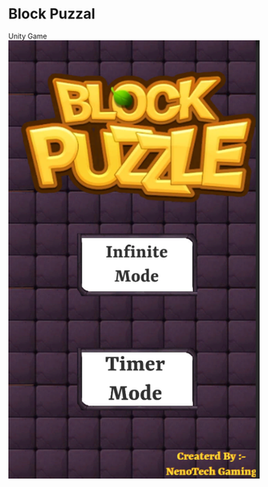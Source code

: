 # Block Puzzal
 Unity Game 
<img  src="https://github.com/NirajItaliya/Block-Puzzal/blob/master/SC%20for%20game/1.PNG">
